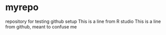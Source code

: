 # myrepo
repository for testing github setup
This is a line from R studio
This is a line from github, meant to confuse me
